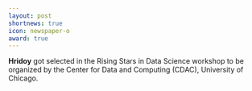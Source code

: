 ```yaml
---
layout: post
shortnews: true
icon: newspaper-o
award: true
---
```


<b>Hridoy</b> got selected in the Rising Stars in Data Science workshop to be organized by the Center for Data and Computing (CDAC), University of Chicago.

